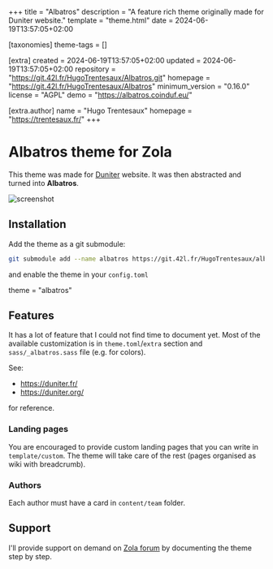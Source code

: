 
+++
title = "Albatros"
description = "A feature rich theme originally made for Duniter website."
template = "theme.html"
date = 2024-06-19T13:57:05+02:00

[taxonomies]
theme-tags = []

[extra]
created = 2024-06-19T13:57:05+02:00
updated = 2024-06-19T13:57:05+02:00
repository = "https://git.42l.fr/HugoTrentesaux/Albatros.git"
homepage = "https://git.42l.fr/HugoTrentesaux/Albatros"
minimum_version = "0.16.0"
license = "AGPL"
demo = "https://albatros.coinduf.eu/"

[extra.author]
name = "Hugo Trentesaux"
homepage = "https://trentesaux.fr/"
+++        

# Albatros theme for Zola

This theme was made for [Duniter](https://duniter.fr/) website. It was then abstracted and turned into **Albatros**.

![screenshot](./screenshot.png)

## Installation

Add the theme as a git submodule:

```bash
git submodule add --name albatros https://git.42l.fr/HugoTrentesaux/albatros.git themes/albatros
```

and enable the theme in your `config.toml`

theme = "albatros"

## Features

It has a lot of feature that I could not find time to document yet. Most of the available customization is in `theme.toml`/`extra` section and `sass/_albatros.sass` file (e.g. for colors).

See:

- https://duniter.fr/
- https://duniter.org/

for reference.

### Landing pages

You are encouraged to provide custom landing pages that you can write in `template/custom`.
The theme will take care of the rest (pages organised as wiki with breadcrumb).

### Authors

Each author must have a card in `content/team` folder.

## Support

I'll provide support on demand on [Zola forum](https://zola.discourse.group/) by documenting the theme step by step.
        